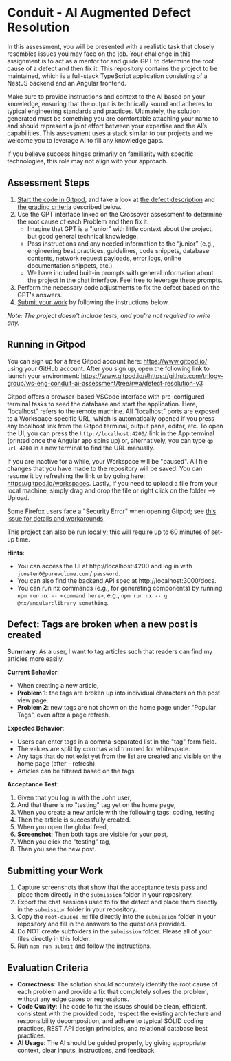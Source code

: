 # Conduit - AI Augmented Defect Resolution

In this assessment, you will be presented with a realistic task that closely resembles issues you may face on the job. Your challenge in this assignment is to act as a mentor for and guide GPT to determine the root cause of a defect and then fix it. This repository contains the project to be maintained, which is a full-stack TypeScript application consisting of a NestJS backend and an Angular frontend.

Make sure to provide instructions and context to the AI based on your knowledge, ensuring that the output is technically sound and adheres to typical engineering standards and practices. Ultimately, the solution generated must be something you are comfortable attaching your name to and should represent a joint effort between your expertise and the AI’s capabilities. This assessment uses a stack similar to our projects and we welcome you to leverage AI to fill any knowledge gaps. 

If you believe success hinges primarily on familiarity with specific technologies, this role may not align with your approach.

## Assessment Steps

1. [Start the code in Gitpod](#running-in-gitpod), and take a look at [the defect description](#defect-tags-are-broken-when-a-new-post-is-created) and [the grading criteria](#evaluation-criteria) described below. 
1. Use the GPT interface linked on the Crossover assessment to determine the root cause of each Problem and then fix it. 
   - Imagine that GPT is a "junior" with little context about the project, but good general technical knowledge. 
   - Pass instructions and any needed information to the “junior” (e.g., engineering best practices, guidelines, code snippets, database contents, network request payloads, error logs, online documentation snippets, etc.). 
   - We have included built-in prompts with general information about the project in the chat interface. Feel free to leverage these prompts.
1. Perform the necessary code adjustments to fix the defect based on the GPT's answers.
1. [Submit your work](#submitting-your-work) by following the instructions below.

*Note: The project doesn't include tests, and you're not required to write any.*

## Running in Gitpod

You can sign up for a free Gitpod account here: https://www.gitpod.io/ using your GitHub account. After you sign up, open the following link to launch your environment: https://www.gitpod.io/#https://github.com/trilogy-group/ws-eng-conduit-ai-assessment/tree/rwa/defect-resolution-v3

Gitpod offers a browser-based VSCode interface with pre-configured terminal tasks to seed the database and start the application. Here, "localhost" refers to the remote machine. All "localhost" ports are exposed to a Workspace-specific URL, which is automatically opened if you press any localhost link from the Gitpod terminal, output pane, editor, etc. To open the UI, you can press the `http://localhost:4200/` link in the App terminal (printed once the Angular app spins up) or, alternatively, you can type `gp url 4200` in a new terminal to find the URL manually.

If you are inactive for a while, your Workspace will be "paused". All file changes that you have made to the repository will be saved. You can resume it by refreshing the link or by going here: https://gitpod.io/workspaces. Lastly, if you need to upload a file from your local machine, simply drag and drop the file or right click on the folder --> Upload.

Some Firefox users face a "Security Error" when opening Gitpod; see [this issue for details and workarounds](https://github.com/gitpod-io/gitpod/issues/9386).

This project can also be [run locally](./LOCAL.md); this will require up to 60 minutes of set-up time.

**Hints**:
- You can access the UI at http://localhost:4200 and log in with `jcosten0@purevolume.com` / `password`.
- You can also find the backend API spec at http://localhost:3000/docs.
- You can run nx commands (e.g., for generating components) by running `npm run nx -- <command here>`, e.g., `npm run nx -- g @nx/angular:library something`.

## Defect: Tags are broken when a new post is created
**Summary**: As a user, I want to tag articles such that readers can find my articles more easily.

**Current Behavior**:
 - When creating a new article,
 - **Problem 1**: the tags are broken up into individual characters on the post view page.
 - **Problem 2**: new tags are not shown on the home page under "Popular Tags", even after a page refresh.

**Expected Behavior**:
 - Users can enter tags in a comma-separated list in the "tag" form field.
 - The values are split by commas and trimmed for whitespace.
 - Any tags that do not exist yet from the list are created and visible on the home page (after  - refresh). 
 - Articles can be filtered based on the tags.

**Acceptance Test**:
1. Given that you log in with the John user,
1. And that there is no "testing" tag yet on the home page,
1. When you create a new article with the following tags: coding, testing
1. Then the article is successfully created.
1. When you open the global feed, 
1. **Screenshot**: Then both tags are visible for your post,
1. When you click the "testing" tag,
1. Then you see the new post.

## Submitting your Work
1. Capture screenshots that show that the acceptance tests pass and place them directly in the `submission` folder in your repository.
1. Export the chat sessions used to fix the defect and place them directly in the `submission` folder in your repository.
1. Copy the `root-causes.md` file directly into the `submission` folder in your repository and fill in the answers to the questions provided.
1. Do NOT create subfolders in the `submission` folder. Please all of your files directly in this folder.
1. Run `npm run submit` and follow the instructions.

## Evaluation Criteria
 - **Correctness**: The solution should accurately identify the root cause of each problem and provide a fix that completely solves the problem, without any edge cases or regressions.
 - **Code Quality**: The code to fix the issues should be clean, efficient, consistent with the provided code, respect the existing architecture and responsibility decomposition, and adhere to typical SOLID coding practices, REST API design principles, and relational database best practices.
 - **AI Usage**: The AI should be guided properly, by giving appropriate context, clear inputs, instructions, and feedback.
